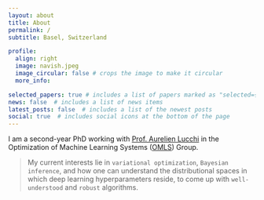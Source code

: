 ```yaml
---
layout: about
title: About
permalink: /
subtitle: Basel, Switzerland

profile:
  align: right
  image: navish.jpeg
  image_circular: false # crops the image to make it circular
  more_info: 

selected_papers: true # includes a list of papers marked as "selected={true}"
news: false  # includes a list of news items
latest_posts: false  # includes a list of the newest posts
social: true  # includes social icons at the bottom of the page
---
```


I am a second-year PhD working with [Prof. Aurelien Lucchi](https://omls.dmi.unibas.ch/en/persons/aurelien-lucchi/) in the Optimization of Machine Learning Systems ([OMLS](https://omls.dmi.unibas.ch/en/)) Group. 

> My current interests lie in `variational optimization`, `Bayesian inference`, and how one can understand the distributional spaces in which deep learning hyperparameters reside, to come up with `well-understood` and `robust` algorithms.



